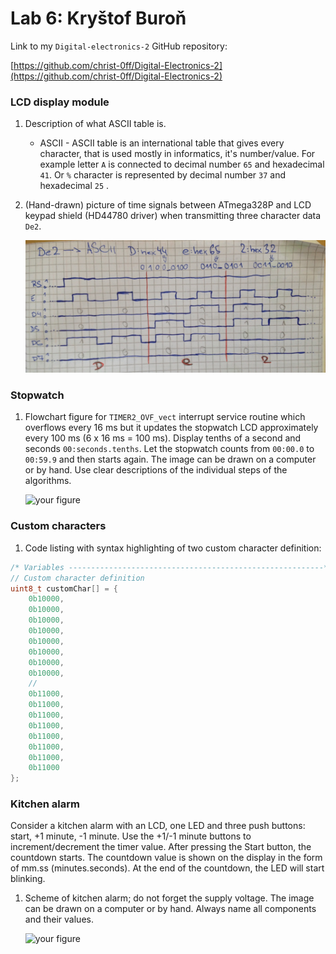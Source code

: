 # Lab 6: Kryštof Buroň  

Link to my `Digital-electronics-2` GitHub repository:

[https://github.com/christ-0ff/Digital-Electronics-2](https://github.com/christ-0ff/Digital-Electronics-2)


### LCD display module

1. Description of what ASCII table is.
   * ASCII - ASCII table is an international table that gives every character, that is used mostly in informatics, it's number/value. For example letter `A` is connected to decimal number `65` and hexadecimal `41`. Or `%` character is represented by decimal number `37` and hexadecimal `25` .

2. (Hand-drawn) picture of time signals between ATmega328P and LCD keypad shield (HD44780 driver) when transmitting three character data `De2`.

   ![signals](images/com.JPG)


### Stopwatch

1. Flowchart figure for `TIMER2_OVF_vect` interrupt service routine which overflows every 16&nbsp;ms but it updates the stopwatch LCD approximately every 100&nbsp;ms (6 x 16&nbsp;ms = 100&nbsp;ms). Display tenths of a second and seconds `00:seconds.tenths`. Let the stopwatch counts from `00:00.0` to `00:59.9` and then starts again. The image can be drawn on a computer or by hand. Use clear descriptions of the individual steps of the algorithms.

   ![your figure]()


### Custom characters

1. Code listing with syntax highlighting of two custom character definition:

```c
/* Variables ---------------------------------------------------------*/
// Custom character definition
uint8_t customChar[] = {
    0b10000,
    0b10000,
    0b10000,
    0b10000,
    0b10000,
    0b10000,
    0b10000,
    0b10000,
    //
    0b11000,
    0b11000,
    0b11000,
    0b11000,
    0b11000,
    0b11000,
    0b11000,
    0b11000
};
```

### Kitchen alarm

Consider a kitchen alarm with an LCD, one LED and three push buttons: start, +1 minute, -1 minute. Use the +1/-1 minute buttons to increment/decrement the timer value. After pressing the Start button, the countdown starts. The countdown value is shown on the display in the form of mm.ss (minutes.seconds). At the end of the countdown, the LED will start blinking.

1. Scheme of kitchen alarm; do not forget the supply voltage. The image can be drawn on a computer or by hand. Always name all components and their values.

   ![your figure]()
